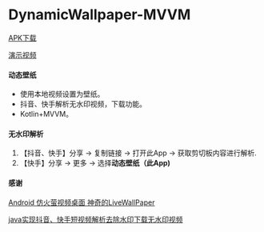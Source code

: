 # DynamicWallpaper-MVVM

 
[APK下载](http://theone.0851zy.com/2021/12/16/b7a2d586408378a380b9440694cfed4b.apk)
 
[演示视频](http://theone.0851zy.com/2021/12/16/e5c44ef24096cd1c80451bb2fa37d789.mp4)
 

#### 动态壁纸

- 使用本地视频设置为壁纸。
- 抖音、快手解析无水印视频，下载功能。
- Kotlin+MVVM。
 
#### 无水印解析
 
 1. 【抖音、快手】分享 -> 复制链接 -> 打开此App -> 获取剪切板内容进行解析.
 2. 【快手】分享 -> 更多 -> 选择**动态壁纸（此App)**

#### 感谢

[Android 仿火萤视频桌面 神奇的LiveWallPaper](https://blog.csdn.net/lmj623565791/article/details/72170299)
 
[java实现抖音、快手短视频解析去除水印下载无水印视频](https://www.it610.com/article/1293444797025034240.htm)
